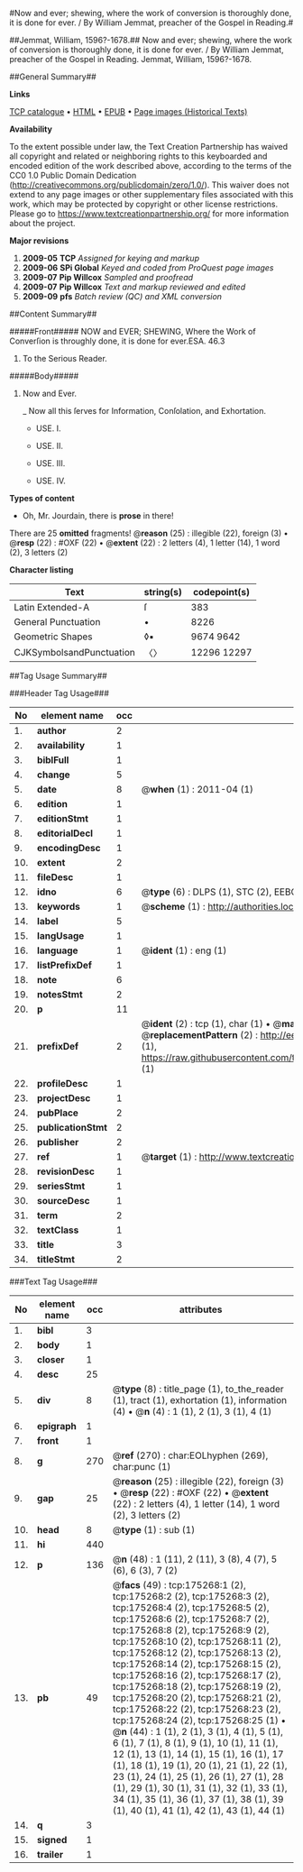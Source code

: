#Now and ever; shewing, where the work of conversion is thoroughly done, it is done for ever. / By William Jemmat, preacher of the Gospel in Reading.#

##Jemmat, William, 1596?-1678.##
Now and ever; shewing, where the work of conversion is thoroughly done, it is done for ever. / By William Jemmat, preacher of the Gospel in Reading.
Jemmat, William, 1596?-1678.

##General Summary##

**Links**

[TCP catalogue](http://www.ota.ox.ac.uk/tcp/)  • 
[HTML](http://tei.it.ox.ac.uk/tcp/Texts-HTML/free/B03/B03891.html)  • 
[EPUB](http://tei.it.ox.ac.uk/tcp/Texts-EPUB/free/B03/B03891.epub) • 
[Page images (Historical Texts)](https://historicaltexts.jisc.ac.uk/eebo-51617612e)

**Availability**

To the extent possible under law, the Text Creation Partnership has waived all copyright and related or neighboring rights to this keyboarded and encoded edition of the work described above, according to the terms of the CC0 1.0 Public Domain Dedication (http://creativecommons.org/publicdomain/zero/1.0/). This waiver does not extend to any page images or other supplementary files associated with this work, which may be protected by copyright or other license restrictions. Please go to https://www.textcreationpartnership.org/ for more information about the project.

**Major revisions**

1. __2009-05__ __TCP__ *Assigned for keying and markup*
1. __2009-06__ __SPi Global__ *Keyed and coded from ProQuest page images*
1. __2009-07__ __Pip Willcox__ *Sampled and proofread*
1. __2009-07__ __Pip Willcox__ *Text and markup reviewed and edited*
1. __2009-09__ __pfs__ *Batch review (QC) and XML conversion*

##Content Summary##

#####Front#####
NOW and EVER; SHEWING, Where the Work of Converſion is throughly done, it is done for ever.ESA. 46.3
1. To the Serious Reader.

#####Body#####

1. Now and Ever.

    _ Now all this ſerves for Information, Conſolation, and Exhortation.

      * USE. I.

      * USE. II.

      * USE. III.

      * USE. IV.

**Types of content**

  * Oh, Mr. Jourdain, there is **prose** in there!

There are 25 **omitted** fragments! 
 @__reason__ (25) : illegible (22), foreign (3)  •  @__resp__ (22) : #OXF (22)  •  @__extent__ (22) : 2 letters (4), 1 letter (14), 1 word (2), 3 letters (2)

**Character listing**


|Text|string(s)|codepoint(s)|
|---|---|---|
|Latin Extended-A|ſ|383|
|General Punctuation|•|8226|
|Geometric Shapes|◊▪|9674 9642|
|CJKSymbolsandPunctuation|〈〉|12296 12297|

##Tag Usage Summary##

###Header Tag Usage###

|No|element name|occ|attributes|
|---|---|---|---|
|1.|__author__|2||
|2.|__availability__|1||
|3.|__biblFull__|1||
|4.|__change__|5||
|5.|__date__|8| @__when__ (1) : 2011-04 (1)|
|6.|__edition__|1||
|7.|__editionStmt__|1||
|8.|__editorialDecl__|1||
|9.|__encodingDesc__|1||
|10.|__extent__|2||
|11.|__fileDesc__|1||
|12.|__idno__|6| @__type__ (6) : DLPS (1), STC (2), EEBO-CITATION (1), OCLC (1), VID (1)|
|13.|__keywords__|1| @__scheme__ (1) : http://authorities.loc.gov/ (1)|
|14.|__label__|5||
|15.|__langUsage__|1||
|16.|__language__|1| @__ident__ (1) : eng (1)|
|17.|__listPrefixDef__|1||
|18.|__note__|6||
|19.|__notesStmt__|2||
|20.|__p__|11||
|21.|__prefixDef__|2| @__ident__ (2) : tcp (1), char (1)  •  @__matchPattern__ (2) : ([0-9\-]+):([0-9IVX]+) (1), (.+) (1)  •  @__replacementPattern__ (2) : http://eebo.chadwyck.com/downloadtiff?vid=$1&page=$2 (1), https://raw.githubusercontent.com/textcreationpartnership/Texts/master/tcpchars.xml#$1 (1)|
|22.|__profileDesc__|1||
|23.|__projectDesc__|1||
|24.|__pubPlace__|2||
|25.|__publicationStmt__|2||
|26.|__publisher__|2||
|27.|__ref__|1| @__target__ (1) : http://www.textcreationpartnership.org/docs/. (1)|
|28.|__revisionDesc__|1||
|29.|__seriesStmt__|1||
|30.|__sourceDesc__|1||
|31.|__term__|2||
|32.|__textClass__|1||
|33.|__title__|3||
|34.|__titleStmt__|2||


###Text Tag Usage###

|No|element name|occ|attributes|
|---|---|---|---|
|1.|__bibl__|3||
|2.|__body__|1||
|3.|__closer__|1||
|4.|__desc__|25||
|5.|__div__|8| @__type__ (8) : title_page (1), to_the_reader (1), tract (1), exhortation (1), information (4)  •  @__n__ (4) : 1 (1), 2 (1), 3 (1), 4 (1)|
|6.|__epigraph__|1||
|7.|__front__|1||
|8.|__g__|270| @__ref__ (270) : char:EOLhyphen (269), char:punc (1)|
|9.|__gap__|25| @__reason__ (25) : illegible (22), foreign (3)  •  @__resp__ (22) : #OXF (22)  •  @__extent__ (22) : 2 letters (4), 1 letter (14), 1 word (2), 3 letters (2)|
|10.|__head__|8| @__type__ (1) : sub (1)|
|11.|__hi__|440||
|12.|__p__|136| @__n__ (48) : 1 (11), 2 (11), 3 (8), 4 (7), 5 (6), 6 (3), 7 (2)|
|13.|__pb__|49| @__facs__ (49) : tcp:175268:1 (2), tcp:175268:2 (2), tcp:175268:3 (2), tcp:175268:4 (2), tcp:175268:5 (2), tcp:175268:6 (2), tcp:175268:7 (2), tcp:175268:8 (2), tcp:175268:9 (2), tcp:175268:10 (2), tcp:175268:11 (2), tcp:175268:12 (2), tcp:175268:13 (2), tcp:175268:14 (2), tcp:175268:15 (2), tcp:175268:16 (2), tcp:175268:17 (2), tcp:175268:18 (2), tcp:175268:19 (2), tcp:175268:20 (2), tcp:175268:21 (2), tcp:175268:22 (2), tcp:175268:23 (2), tcp:175268:24 (2), tcp:175268:25 (1)  •  @__n__ (44) : 1 (1), 2 (1), 3 (1), 4 (1), 5 (1), 6 (1), 7 (1), 8 (1), 9 (1), 10 (1), 11 (1), 12 (1), 13 (1), 14 (1), 15 (1), 16 (1), 17 (1), 18 (1), 19 (1), 20 (1), 21 (1), 22 (1), 23 (1), 24 (1), 25 (1), 26 (1), 27 (1), 28 (1), 29 (1), 30 (1), 31 (1), 32 (1), 33 (1), 34 (1), 35 (1), 36 (1), 37 (1), 38 (1), 39 (1), 40 (1), 41 (1), 42 (1), 43 (1), 44 (1)|
|14.|__q__|3||
|15.|__signed__|1||
|16.|__trailer__|1||
